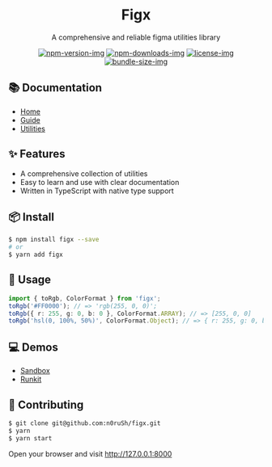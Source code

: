 <div align="center">
  <h1>Figx</h1>
</div>

<div align="center">

A comprehensive and reliable figma utilities library

[![npm-version-img]][npm-link] [![npm-downloads-img]][npm-link] [![license-img]][license-link] [![bundle-size-img]](https://bundlephobia.com/result?p=figx)

[npm-link]: https://www.npmjs.com/package/figx
[npm-version-img]: https://img.shields.io/npm/v/figx.svg?style=flat
[npm-downloads-img]: https://img.shields.io/npm/dm/figx.svg?style=flat
[license-img]: https://img.shields.io/badge/license-MIT-blue.svg
[license-link]: https://github.com/n0ruSh/figx/blob/main/LICENSE
[bundle-size-img]: https://img.shields.io/bundlephobia/minzip/figx?cacheSeconds=1800

</div>

## 📚 Documentation

- [Home](https://figx.vercel.app)
- [Guide](https://figx.vercel.app/guide)
- [Utilities](https://figx.vercel.app/utilities)

## ✨ Features

- A comprehensive collection of utilities
- Easy to learn and use with clear documentation
- Written in TypeScript with native type support

## 📦 Install

```bash
$ npm install figx --save
# or
$ yarn add figx
```

## 🔨 Usage

```ts
import { toRgb, ColorFormat } from 'figx';
toRgb('#FF0000'); // => 'rgb(255, 0, 0)';
toRgb({ r: 255, g: 0, b: 0 }, ColorFormat.ARRAY); // => [255, 0, 0]
toRgb('hsl(0, 100%, 50%)', ColorFormat.Object); // => { r: 255, g: 0, b: 0 }
```

## 💻 Demos

- [Sandbox][sandbox-link]
- [Runkit][runkit-link]

[sandbox-link]: https://codesandbox.io/s/demo-316l9?file=/src/index.js
[runkit-link]: https://runkit.com/n0rush/61d919edcdc69d0008742627

## 🤝 Contributing

```bash
$ git clone git@github.com:n0ruSh/figx.git
$ yarn
$ yarn start
```

Open your browser and visit http://127.0.0.1:8000
